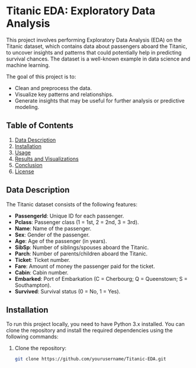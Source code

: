 # Titanic EDA: Exploratory Data Analysis

This project involves performing Exploratory Data Analysis (EDA) on the Titanic dataset, which contains data about passengers aboard the Titanic, to uncover insights and patterns that could potentially help in predicting survival chances. The dataset is a well-known example in data science and machine learning.

The goal of this project is to:
- Clean and preprocess the data.
- Visualize key patterns and relationships.
- Generate insights that may be useful for further analysis or predictive modeling.

## Table of Contents
1. [Data Description](#data-description)
2. [Installation](#installation)
3. [Usage](#usage)
4. [Results and Visualizations](#results-and-visualizations)
5. [Conclusion](#conclusion)
6. [License](#license)

## Data Description

The Titanic dataset consists of the following features:

- **PassengerId**: Unique ID for each passenger.
- **Pclass**: Passenger class (1 = 1st, 2 = 2nd, 3 = 3rd).
- **Name**: Name of the passenger.
- **Sex**: Gender of the passenger.
- **Age**: Age of the passenger (in years).
- **SibSp**: Number of siblings/spouses aboard the Titanic.
- **Parch**: Number of parents/children aboard the Titanic.
- **Ticket**: Ticket number.
- **Fare**: Amount of money the passenger paid for the ticket.
- **Cabin**: Cabin number.
- **Embarked**: Port of Embarkation (C = Cherbourg; Q = Queenstown; S = Southampton).
- **Survived**: Survival status (0 = No, 1 = Yes).

## Installation

To run this project locally, you need to have Python 3.x installed. You can clone the repository and install the required dependencies using the following commands:

1. Clone the repository:
   ```bash
   git clone https://github.com/yourusername/Titanic-EDA.git
